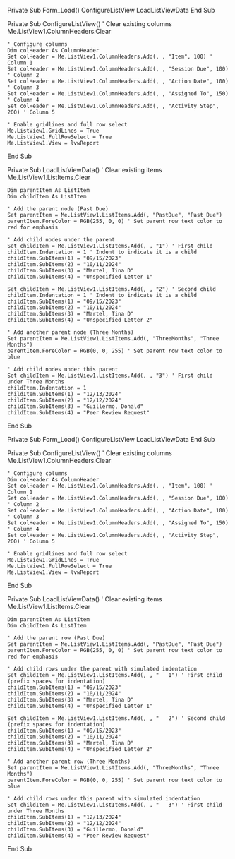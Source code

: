 Private Sub Form_Load()
    ConfigureListView
    LoadListViewData
End Sub

Private Sub ConfigureListView()
    ' Clear existing columns
    Me.ListView1.ColumnHeaders.Clear
    
    ' Configure columns
    Dim colHeader As ColumnHeader
    Set colHeader = Me.ListView1.ColumnHeaders.Add(, , "Item", 100) ' Column 1
    Set colHeader = Me.ListView1.ColumnHeaders.Add(, , "Session Due", 100) ' Column 2
    Set colHeader = Me.ListView1.ColumnHeaders.Add(, , "Action Date", 100) ' Column 3
    Set colHeader = Me.ListView1.ColumnHeaders.Add(, , "Assigned To", 150) ' Column 4
    Set colHeader = Me.ListView1.ColumnHeaders.Add(, , "Activity Step", 200) ' Column 5

    ' Enable gridlines and full row select
    Me.ListView1.GridLines = True
    Me.ListView1.FullRowSelect = True
    Me.ListView1.View = lvwReport
End Sub

Private Sub LoadListViewData()
    ' Clear existing items
    Me.ListView1.ListItems.Clear

    Dim parentItem As ListItem
    Dim childItem As ListItem

    ' Add the parent node (Past Due)
    Set parentItem = Me.ListView1.ListItems.Add(, "PastDue", "Past Due")
    parentItem.ForeColor = RGB(255, 0, 0) ' Set parent row text color to red for emphasis

    ' Add child nodes under the parent
    Set childItem = Me.ListView1.ListItems.Add(, , "1") ' First child
    childItem.Indentation = 1 ' Indent to indicate it is a child
    childItem.SubItems(1) = "09/15/2023"
    childItem.SubItems(2) = "10/11/2024"
    childItem.SubItems(3) = "Martel, Tina D"
    childItem.SubItems(4) = "Unspecified Letter 1"

    Set childItem = Me.ListView1.ListItems.Add(, , "2") ' Second child
    childItem.Indentation = 1 ' Indent to indicate it is a child
    childItem.SubItems(1) = "09/15/2023"
    childItem.SubItems(2) = "10/11/2024"
    childItem.SubItems(3) = "Martel, Tina D"
    childItem.SubItems(4) = "Unspecified Letter 2"

    ' Add another parent node (Three Months)
    Set parentItem = Me.ListView1.ListItems.Add(, "ThreeMonths", "Three Months")
    parentItem.ForeColor = RGB(0, 0, 255) ' Set parent row text color to blue

    ' Add child nodes under this parent
    Set childItem = Me.ListView1.ListItems.Add(, , "3") ' First child under Three Months
    childItem.Indentation = 1
    childItem.SubItems(1) = "12/13/2024"
    childItem.SubItems(2) = "12/12/2024"
    childItem.SubItems(3) = "Guillermo, Donald"
    childItem.SubItems(4) = "Peer Review Request"
End Sub




Private Sub Form_Load()
    ConfigureListView
    LoadListViewData
End Sub

Private Sub ConfigureListView()
    ' Clear existing columns
    Me.ListView1.ColumnHeaders.Clear
    
    ' Configure columns
    Dim colHeader As ColumnHeader
    Set colHeader = Me.ListView1.ColumnHeaders.Add(, , "Item", 100) ' Column 1
    Set colHeader = Me.ListView1.ColumnHeaders.Add(, , "Session Due", 100) ' Column 2
    Set colHeader = Me.ListView1.ColumnHeaders.Add(, , "Action Date", 100) ' Column 3
    Set colHeader = Me.ListView1.ColumnHeaders.Add(, , "Assigned To", 150) ' Column 4
    Set colHeader = Me.ListView1.ColumnHeaders.Add(, , "Activity Step", 200) ' Column 5

    ' Enable gridlines and full row select
    Me.ListView1.GridLines = True
    Me.ListView1.FullRowSelect = True
    Me.ListView1.View = lvwReport
End Sub

Private Sub LoadListViewData()
    ' Clear existing items
    Me.ListView1.ListItems.Clear

    Dim parentItem As ListItem
    Dim childItem As ListItem

    ' Add the parent row (Past Due)
    Set parentItem = Me.ListView1.ListItems.Add(, "PastDue", "Past Due")
    parentItem.ForeColor = RGB(255, 0, 0) ' Set parent row text color to red for emphasis

    ' Add child rows under the parent with simulated indentation
    Set childItem = Me.ListView1.ListItems.Add(, , "   1") ' First child (prefix spaces for indentation)
    childItem.SubItems(1) = "09/15/2023"
    childItem.SubItems(2) = "10/11/2024"
    childItem.SubItems(3) = "Martel, Tina D"
    childItem.SubItems(4) = "Unspecified Letter 1"

    Set childItem = Me.ListView1.ListItems.Add(, , "   2") ' Second child (prefix spaces for indentation)
    childItem.SubItems(1) = "09/15/2023"
    childItem.SubItems(2) = "10/11/2024"
    childItem.SubItems(3) = "Martel, Tina D"
    childItem.SubItems(4) = "Unspecified Letter 2"

    ' Add another parent row (Three Months)
    Set parentItem = Me.ListView1.ListItems.Add(, "ThreeMonths", "Three Months")
    parentItem.ForeColor = RGB(0, 0, 255) ' Set parent row text color to blue

    ' Add child rows under this parent with simulated indentation
    Set childItem = Me.ListView1.ListItems.Add(, , "   3") ' First child under Three Months
    childItem.SubItems(1) = "12/13/2024"
    childItem.SubItems(2) = "12/12/2024"
    childItem.SubItems(3) = "Guillermo, Donald"
    childItem.SubItems(4) = "Peer Review Request"
End Sub

